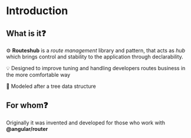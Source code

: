# Introduction

## What is it❓

⚙ **Routeshub** is a _route management_ library and pattern, that acts as _hub_ which brings control and stability to the application through declarability.

💡 Designed to improve tuning and handling developers routes business in the more comfortable way

🔧 Modeled after a tree data structure

## For whom❓ 

Originally it was invented and developed for those who work with **@angular/router**

